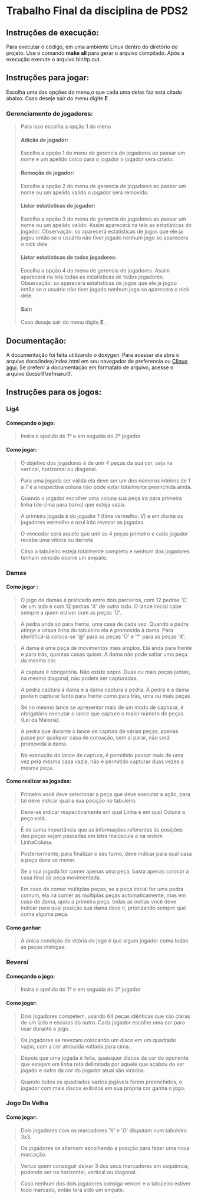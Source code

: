# Trabalho Final da disciplina de PDS2
## Instruções de execução:
Para executar o código, em uma ambiente Linux dentro do diretório do projeto. Use o comando **make all** para gerar o arquivo compilado. Após a execução execute o arquivo bin/tp.out.

## Instruções para jogar:
Escolha uma das opções do menu,o que cada uma delas faz está citado abaixo. Caso deseje sair do menu digite **E** .
### Gerenciamento de jogadores:
>Para isso escolha a opção 1 do menu
> #### Adição de jogador:
> Escolha a opção 1 do menu de gerencia de jogadores ao passar um nome e um apelido único para o jogador o jogador sera criado.
>#### Remoção de jogador:
>  Escolha a opção 2 do menu de gerencia de jogadores ao passar um nome ou um apelido valido o jogador será removido.
>#### Listar estatísticas de jogador:
>  Escolha a opção 3 do menu de gerencia de jogadores ao passar um nome ou um apelido valido. Assim aparecerá na tela as estatísticas do jogador. Observação: so aparecerá estatísticas de jogos que ele ja jogou então   se o usuário não tiver jogado nenhum jogo so aparecera o nick dele.
>#### Listar estatísticas de todos jogadores:
>  Escolha a opção 4 do menu de gerencia de jogadores. Assim aparecerá na tela todas as estatísticas de todos jogadores. Observação: so aparecerá estatísticas de jogos que ele ja jogou então se o usuário não tiver jogado nenhum jogo so aparecera o nick dele.
>#### Sair:
> Caso deseje sair do menu digite **E** .
 
## Documentação:
A documentação foi feita utilizando o doxygen. Para acessar ela abra o arquivo docs/index/index.html em seu navegador de preferencia ou [Clique  aqui](https://drefus.github.io/PDS2-Trabalho-Final/index/index.html). Se preferir a documentação em formatato de arquivo, acesse o arquivo docs\rtf\refman.rtf.

## Instruções para os jogos:

### Lig4

#### Começando o jogo:
>Insira o apelido do 1º e em seguida do 2º jogador

#### Como jogar: 
>O objetivo dos jogadores é de unir 4 peças da sua cor, seja na vertical, horizontal ou diagonal.

>Para uma jogada ser válida ela deve ser um dos números inteiros de 1 a 7 e a respectiva coluna não pode estar totalmente preenchida ainda.

>Quando o jogador escolher uma coluna sua peça ira para primeira linha (de cima para baixo) que esteja vazia.

>A primeira jogada é do jogador 1 (time vermelho: V) e em diante os jogadores vermelho e azul irão revezar as jogadas.

>O vencedor será aquele que unir as 4 peças primeiro e cada jogador recebe uma vitória ou derrota

>Caso o tabuleiro esteja totalmente completo e nenhum dos jogadores tenham vencido ocorre um empate.

### Damas

#### Como jogar :
>O jogo de damas é praticado entre dois parceiros, com 12 pedras 'O' de um lado e com 12 pedras 'X' de outro lado. O lance inicial cabe sempre a quem estiver com as peças 'O'.

>A pedra anda só para frente, uma casa de cada vez. Quando a pedra atinge a oitava linha do tabuleiro ela é promovida à dama. Para identificá-la coloca-se '@' para as peças 'O' e '*' para as peças 'X'.

>A dama é uma peça de movimentos mais amplos. Ela anda para frente e para trás, quantas casas quiser. A dama não pode saltar uma peça da mesma cor.

>A captura é obrigatória. Não existe sopro. Duas ou mais peças juntas, na mesma diagonal, não podem ser capturadas.

>A pedra captura a dama e a dama captura a pedra. A pedra e a dama podem capturar tanto para frente como para trás, uma ou mais peças

>Se no mesmo lance se apresentar mais de um modo de capturar, é obrigatório executar o lance que capture o maior número de peças (Lei da Maioria).

>A pedra que durante o lance de captura de várias peças, apenas passe por qualquer casa de coroação, sem aí parar, não será promovida à dama.

>Na execução do lance de captura, é permitido passar mais de uma vez pela mesma casa vazia, não é permitido capturar duas vezes a mesma peça.

#### Como realizar as jogadas:
>Primeiro você deve selecionar a peça que deve executar a ação, para tal deve indicar qual a sua posição no tabuleiro.

>Deve-se indicar respectivamente em qual Linha e em qual Coluna a peça está.

>É de suma importância que as informações referentes às posições das peças sejam passadas em letra maiúscula e na ordem LinhaColuna.

>Posteriormente, para finalizar o seu turno, deve indicar para qual casa a peça deve se mover.

>Se a sua jogada for comer apenas uma peça, basta apenas colocar a casa final da peça movimentada.

>Em caso de comer múltiplas peças, se a peça inicial for uma pedra comum, ela irá comer as múltiplas peças automaticamente, mas em caso de dama, após a primeira peça, todas as outras você deve indicar para qual posição sua dama deve ir, priorizando sempre que coma alguma peça.

#### Como ganhar:
>A única condição de vitória do jogo é que algum jogador coma todas as peças inimigas.

### Reversi

#### Começando o jogo:
>Insira o apelido do 1º e em seguida do 2º jogador

#### Como jogar:
>Dois jogadores competem, usando 64 peças idênticas que são claras de um lado e escuras do outro. Cada jogador escolhe uma cor para usar durante o jogo. 

>Os jogadores se revezam colocando um disco em um quadrado vazio, com a cor atribuída voltada para cima. 

>Depois que uma jogada é feita, quaisquer discos da cor do oponente que estejam em linha reta delimitada por aquele que acabou de ser jogado e outro da cor do jogador atual são virados. 

>Quando todos os quadrados vazios jogáveis ​​forem preenchidos, o jogador com mais discos exibidos em sua própria cor ganha o jogo.

### Jogo Da Velha

#### Como jogar:
>Dois jogadores com os marcadores 'X' e 'O' disputam num tabuleiro 3x3.

>Os jogadores se alternam escolhendo a posição para fazer uma nova marcação.

>Vence quem conseguir deixar 3 dos seus marcadores em sequência, podendo ser na horizontal, vertical ou diagonal.

>Caso nenhum dos dois jogadores consiga vencer e o tabuleiro estiver todo marcado, então terá sido um empate.
